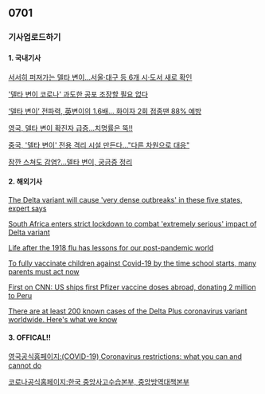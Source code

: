 ## 0701
### 기사업로드하기
#### 1. 국내기사

[서서히 퍼져가는 델타 변이…서울·대구 등 6개 시·도서 새로 확인](https://www.hani.co.kr/arti/society/health/1001204.html)

['델타 변이 코로나' 과도한 공포 조장할 필요 없다](https://www.pressian.com/pages/articles/2021062713471570049#0DKU)

[‘델타 변이’ 전파력, 英변이의 1.6배… 화이자 2회 접종땐 88% 예방](https://www.donga.com/news/Society/article/all/20210628/107664497/1)

[영국, 델타 변이 확진자 급증…치명률은 뚝!!](https://news.kbs.co.kr/news/view.do?ncd=5219374)

[중국, '델타 변이' 전용 격리 시설 만든다..."다른 차원으로 대응"](https://www.ytn.co.kr/_ln/0104_202106282050188132)

[잠깐 스쳐도 감염?...델타 변이, 궁금증 정리](https://www.ytn.co.kr/_ln/0103_202106260431018975)

>

#### 2. 해외기사

[The Delta variant will cause 'very dense outbreaks' in these five states, expert says](https://edition.cnn.com/2021/06/28/health/us-coronavirus-monday/index.html)

[South Africa enters strict lockdown to combat 'extremely serious' impact of Delta variant](https://edition.cnn.com/2021/06/28/africa/south-africa-lockdown-covid-intl/index.html)

[Life after the 1918 flu has lessons for our post-pandemic world](https://edition.cnn.com/2021/06/28/health/changes-after-covid-pandemic-1918-flu-wellness-scn/index.html)

[To fully vaccinate children against Covid-19 by the time school starts, many parents must act now](https://edition.cnn.com/2021/06/28/health/covid-vaccine-school-start-wellness/index.html)

[First on CNN: US ships first Pfizer vaccine doses abroad, donating 2 million to Peru](https://edition.cnn.com/2021/06/28/politics/us-ships-pfizer-vaccines-peru/index.html)

[There are at least 200 known cases of the Delta Plus coronavirus variant worldwide. Here's what we know](https://edition.cnn.com/2021/06/25/health/delta-plus-variant-explainer-intl-hnk-scn/index.html)

>

#### 3. OFFICAL!!

[영국공식홈페이지:(COVID-19) Coronavirus restrictions: what you can and cannot do](https://www.gov.uk/guidance/covid-19-coronavirus-restrictions-what-you-can-and-cannot-do)

[코로나공식홈페이지:한국 중앙사고수습본부, 중앙방역대책본부](http://ncov.mohw.go.kr/)
